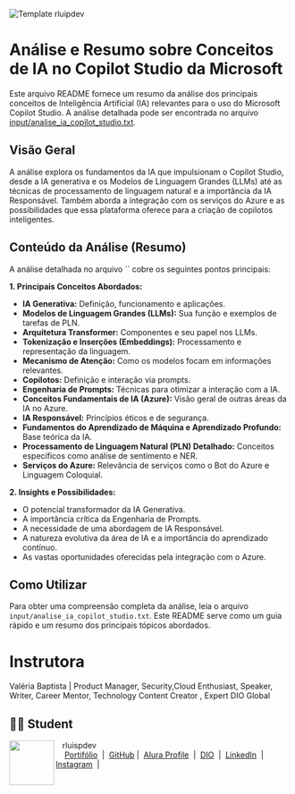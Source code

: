 ![Template rluipdev](rluispdev.png)


# Análise e Resumo sobre Conceitos de IA no Copilot Studio da Microsoft

Este arquivo README fornece um resumo da análise dos principais conceitos de Inteligência Artificial (IA) relevantes para o uso do Microsoft Copilot Studio. A análise detalhada pode ser encontrada no arquivo   <a href="https://github.com/rluispdev/analiseCopilotStudioDIO/tree/main/inputs" target="_blank">
 input/analise_ia_copilot_studio.txt</a>.

## Visão Geral

A análise explora os fundamentos da IA que impulsionam o Copilot Studio, desde a IA generativa e os Modelos de Linguagem Grandes (LLMs) até as técnicas de processamento de linguagem natural e a importância da IA Responsável. Também aborda a integração com os serviços do Azure e as possibilidades que essa plataforma oferece para a criação de copilotos inteligentes.

## Conteúdo da Análise (Resumo)

A análise detalhada no arquivo `` cobre os seguintes pontos principais:

**1. Principais Conceitos Abordados:**

* **IA Generativa:** Definição, funcionamento e aplicações.
* **Modelos de Linguagem Grandes (LLMs):** Sua função e exemplos de tarefas de PLN.
* **Arquitetura Transformer:** Componentes e seu papel nos LLMs.
* **Tokenização e Inserções (Embeddings):** Processamento e representação da linguagem.
* **Mecanismo de Atenção:** Como os modelos focam em informações relevantes.
* **Copilotos:** Definição e interação via prompts.
* **Engenharia de Prompts:** Técnicas para otimizar a interação com a IA.
* **Conceitos Fundamentais de IA (Azure):** Visão geral de outras áreas da IA no Azure.
* **IA Responsável:** Princípios éticos e de segurança.
* **Fundamentos do Aprendizado de Máquina e Aprendizado Profundo:** Base teórica da IA.
* **Processamento de Linguagem Natural (PLN) Detalhado:** Conceitos específicos como análise de sentimento e NER.
* **Serviços do Azure:** Relevância de serviços como o Bot do Azure e Linguagem Coloquial.

**2. Insights e Possibilidades:**

* O potencial transformador da IA Generativa.
* A importância crítica da Engenharia de Prompts.
* A necessidade de uma abordagem de IA Responsável.
* A natureza evolutiva da área de IA e a importância do aprendizado contínuo.
* As vastas oportunidades oferecidas pela integração com o Azure.

## Como Utilizar

Para obter uma compreensão completa da análise, leia o arquivo `input/analise_ia_copilot_studio.txt`. Este README serve como um guia rápido e um resumo dos principais tópicos abordados.

# Instrutora
Valéria Baptista |  Product Manager,  Security,Cloud Enthusiast,  Speaker, Writer, Career Mentor, Technology Content Creator ,  Expert DIO Global 

## 👨‍💻 Student
<p>
    <img 
      align=left 
      margin=10 
      width=80 
      src="https://avatars.githubusercontent.com/u/128305083?s=96&v=4"
    />
    <p>&nbsp&nbsp&nbsprluispdev<br>
    &nbsp&nbsp&nbsp
     <a href="https://rluispdev.github.io/portifolio/" target="_blank"> Portifólio</a>
&nbsp;|&nbsp;
    <a href="https://github.com/rluispdev" target="_blank">
    GitHub</a>&nbsp;|&nbsp;
     <a href="https://cursos.alura.com.br/user/rluisp" target="_blank"> Alura Profile</a>
&nbsp;|&nbsp;
       <a href="https://www.dio.me/users/rluispdev" target="_blank">DIO</a>
&nbsp;|&nbsp;      
    <a href="https://www.linkedin.com/in/rafael-luis-gonzaga-b11634186/" target="_blank">LinkedIn</a>
&nbsp;|&nbsp;
    <a href="https://www.instagram.com/rluispdevs?igsh=cnoxenpmaHY1amE0&utm_source=qr" target="_blank">
    Instagram</a>
&nbsp;|&nbsp;</p>
</p>
<br/><br/>
<p>

